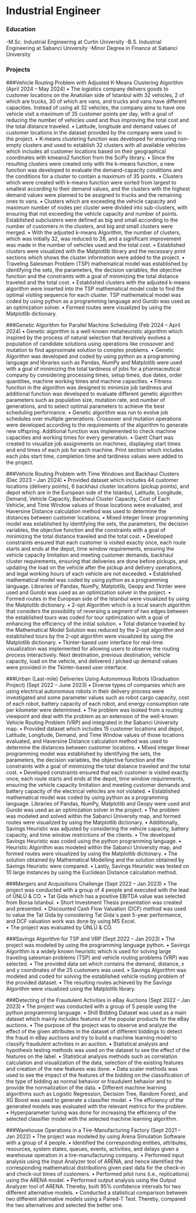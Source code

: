 # Industrial Engineer

### Education
-M.Sc. Industrial Engineering at Curtin University
-B.S. Industrial Engineering at Sabanci University
-Minor Degree in Finance at Sabanci University

### Projects
###Vehicle Routing Problem with Adjusted K-Means Clustering Algorithm (April 2024 – May 2024)
•	The logistics company delivers goods to customer locations on the Anatolian side of Istanbul with 32 vehicles, 2 of which are trucks, 30 of which are vans, and trucks and vans have different capacities. Instead of using all 32 vehicles, the company aims to have one vehicle visit a maximum of 35 customer points per day, with a goal of reducing the number of vehicles used and thus improving the total cost and the total distance traveled.
•	Latitude, longitude and demand values of customer locations in the dataset provided by the company were used in the project.
•	K-means clustering function was developed for ensuring non-empty clusters and used to establish 32 clusters with all available vehicles which includes all customer locations based on their geographical coordinates with kmeans2 function from the SciPy library.
•	Since the resulting clusters were created only with the k-means function, a new function was developed to evaluate the demand-capacity conditions and the conditions for a cluster to contain a maximum of 35 points.
•	Clusters which were created with k-means function were sorted from largest to smallest according to their demand values, and the clusters with the highest demand values were planned to be assigned to trucks and the remaining ones to vans.
•	Clusters which are exceeding the vehicle capacity and maximum number of nodes per cluster were divided into sub-clusters, with ensuring that not exceeding the vehicle capacity and number of points. Established subclusters were defined as big and small according to the number of customers in the clusters, and big and small clusters were merged. 
•	With the adjusted k-means Algorithm, the number of clusters, which was initially 32, was reduced to 28, and a significant improvement was made in the number of vehicles used and the total cost.
•	Established clusters were visualized with the Matplotlib library and the necessary print sections which shows the cluster information were added to the project.
•	Traveling Salesman Problem (TSP) mathematical model was established by identifying the sets, the parameters, the decision variables, the objective function and the constraints with a goal of minimizing the total distance traveled and the total cost.
•	Established clusters with the adjusted k-means algorithm were inserted into the TSP mathematical model code to find the optimal visiting sequence for each cluster. TSP mathematical model was coded by using python as a programming language and Gurobi was used as an optimization solver.
•	Formed routes were visualized by using the Matplotlib dictionary.

###Genetic Algorithm for Parallel Machine Scheduling (Feb 2024 – April 2024)
•	Genetic algorithm is a well-known metaheuristic algorithm which inspired by the process of natural selection that iteratively evolves a population of candidate solutions using operations like crossover and mutation to find approximate solution to complex problems.
•	Genetic Algorithm was developed and coded by using python as a programming language and libraries such as Pandas, NumPy and Matplotlib were used with a goal of minimizing the total tardiness of jobs for a pharmaceutical company by considering processing times, setup times, due dates, order quantities, machine working times and machine capacities.
•	Fitness function in the algorithm was designed to minimize job tardiness and additional function was developed to evaluate different genetic algorithm parameters such as population size, mutation rate, and number of generations, and to select optimal parameters to achieve the best scheduling performance.
•	Genetic algorithm was run to evolve job schedules over multiple generations. Crossover and mutation operations were developed according to the requirements of the algorithm to generate new offspring. Additional function was implemented to check machine capacities and working times for every generation.
•	Gantt Chart was created to visualize job assignments on machines, displaying start times and end times of each job for each machine. Print section which includes each jobs start time, completion time and tardiness values were added to the project.

###Vehicle Routing Problem with Time Windows and Backhaul Clusters (Dec 2023 – Jan 2024)
•	Provided dataset which includes 44 customer locations (delivery points), 6 backhaul cluster locations (pickup points), and depot which are in the European side of the Istanbul, Latitude, Longitude, Demand, Vehicle Capacity, Backhaul Cluster Capacity, Cost of Each Vehicle, and Time Window values of those locations were evaluated, and Haversine Distance calculation method was used to determine the distances between customer locations.
•	Mixed integer linear programming model was established by identifying the sets, the parameters, the decision variables, the objective function and the constraints with a goal of minimizing the total distance traveled and the total cost.
•	Developed constraints ensured that each customer is visited exactly once, each route starts and ends at the depot, time window requirements, ensuring the vehicle capacity limitation and meeting customer demands, backhaul cluster requirements, ensuring that deliveries are done before pickups, and updating the load on the vehicle after the pickup and delivery operations, and legal working hours of each vehicle are not exceeded.
•	Established mathematical model was coded by using python as a programming language. Libraries of Pandas, NumPy, Matplotlib, Geopy and Tkinter were used and Gurobi was used as an optimization solver in the project.
•	Formed routes in the European side of the Istanbul were visualized by using the Matplotlib dictionary.
•	2-opt Algorithm which is a local search algorithm that considers the possibility of reversing a segment of two edges between the established tours was coded for tour optimization with a goal of enhancing the efficiency of the initial solution.
•	Total distance traveled by the Mathematical Model Solution was reduced by the 2-opt algorithm and established tours by the 2-opt algorithm were visualized by using the Matplotlib dictionary.
•	Tkinter-based user interface for real-time visualization was implemented for allowing users to observe the routing process interactively. Next destination, previous destination, vehicle capacity, load on the vehicle, and delivered / picked up demand values were provided in the Tkinter-based user interface.

###Urban (Last-mile) Deliveries Using Autonomous Robots (Graduation Project) (Sept 2022 – June 2023)
•	Diverse types of companies which are using electrical autonomous robots in their delivery process were investigated and some parameter values such as robot cargo capacity, cost of each robot, battery capacity of each robot, and energy consumption rate per kilometer were determined.
•	The problem was looked from a routing viewpoint and deal with the problem as an extension of the well-known Vehicle Routing Problem (VRP) and integrated in the Sabanci University map.
•	Provided dataset which includes 15 customer locations and depot, Latitude, Longitude, Demand, and Time Window values of those locations evaluated, and Haversine Distance calculation method was used to determine the distances between customer locations.
•	Mixed integer linear programming model was established by identifying the sets, the parameters, the decision variables, the objective function and the constraints with a goal of minimizing the total distance traveled and the total cost.
•	Developed constraints ensured that each customer is visited exactly once, each route starts and ends at the depot, time window requirements, ensuring the vehicle capacity limitation and meeting customer demands and battery capacity of the electrical vehicles are not violated.
•	Established mathematical model was coded by using python as a programming language. Libraries of Pandas, NumPy, Matplotlib and Geopy were used and Gurobi was used as an optimization solver in the project.
•	The problem was modeled and solved within the Sabanci University map, and formed routes were visualized by using the Matplotlib dictionary.
•	Additionally, Savings Heuristic was adjusted by considering the vehicle capacity, battery capacity, and time window restrictions of the clients.
•	The developed Savings Heuristic was coded using the python programming language.
•	Heuristic Algorithm was modeled within the Sabanci University map, and formed routes were visualized by using the Matplotlib dictionary.
•	The solution obtained by Mathematical Modelling and the solution obtained by Savings Heuristic were compared.
•	Lastly, Savings Heuristic was tested on 10 large instances by using the Euclidean Distance calculation method.

###Mergers and Acquisitions Challenge (Sept 2022 – Jan 2023)
•	The project was conducted with a group of 4 people and executed with the lead of ÜNLÜ & CO.
•	Tat Gida which has a positive EBITDA value was selected from Borsa Istanbul.
•	Short Investment Thesis presentation was created and presented.
•	Discounted Cash Flow Valuation (DCF) method was used to value the Tat Gida by considering Tat Gida`s past 5-year performance, and DCF valuation work was done by using MS Excel.  
•	The project was evaluated by ÜNLÜ & CO.

###Savings Algorithm for TSP and VRP (Sept 2022 – Jan 2023)
•	The project was modeled by using the programming language python.
•	Savings Algorithm is a widely known heuristic which is used for solving large traveling salesman problems (TSP) and vehicle routing problems (VRP) was selected.
•	The provided data set which contains the demand, distance, x and y coordinates of  the 25 customers was used.
•	Savings Algorithm was modeled and coded for solving the established vehicle routing problem of the provided dataset.
•	The resulting routes achieved by the Savings Algorithm were visualized using the Matplotlib library.

###Detecting of the Fraudulent Activities in eBay Auctions (Sept 2022 – Jan 2023)
•	The project was conducted with a group of 5 people using the python programming language.
•	Shill Bidding Dataset was used as a main dataset which mainly includes features of the popular products for the eBay auctions.
•	The purpose of the project was to observe and analyze the effect of the given attributes in the dataset of different biddings to detect the fraud in eBay auctions and try to build a machine learning model to classify fraudulent activities in an auction.
•	Statistical analysis and hypothesis testing methods was used on the dataset to see the effect of the features on the label.
•	Statistical analysis methods such as correlation calculation and visualization of the data, selection of the existing features and creation of the new features was done.
•	Data scaler methods was used to see the impact of the features of the bidding on the classification of the type of bidding as normal behavior or fraudulent behavior and to provide the normalization of the data.
•	Different machine learning algorithms such as Logistic Regression, Decision Tree, Random Forest, and XG Boost was used to generate a classifier model.
•	The efficiency of the generated models was evaluated with the relevant metrics for the problem.
•	Hyperparameter tuning was done for increasing the efficiency of the selected classifier model with the selected machine learning algorithm.

###Warehouse Operations in a Tire-Manufacturing Factory  (Sept 2021 – Jan 2022)
•	The project was modeled by using Arena Simulation Software with a group of 4 people.
•	Identified the corresponding entities, attributes, resources, system states, queues, events, activities, and delays given a warehouse operation in a tire-manufacturing company.
•	Performed input analysis using the Input Analyzer tool of ARENA, and hence identified the corresponding mathematical distributions given past data for the check-in and check-out times of customers.
•	Performed pilot runs (i.e., replications) using the ARENA model.
•	Performed output analysis using the Output Analyzer tool of ARENA. Thereby, built 95% confidence intervals for two different alternative models.
•	Conducted a statistical comparison between two different alternative models using a Paired-T Test. Thereby, compared the two alternatives and selected the better one.
